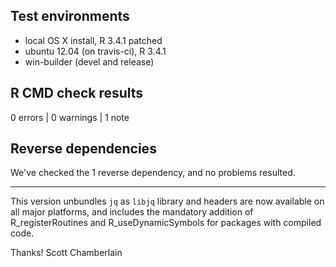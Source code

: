 ## Test environments

* local OS X install, R 3.4.1 patched
* ubuntu 12.04 (on travis-ci), R 3.4.1
* win-builder (devel and release)

## R CMD check results

0 errors | 0 warnings | 1 note

## Reverse dependencies

We've checked the 1 reverse dependency, and no problems resulted.

---

This version unbundles `jq` as `libjq` library and headers are now 
available on all major platforms, and includes the mandatory 
addition of R_registerRoutines and R_useDynamicSymbols for 
packages with compiled code.

Thanks!
Scott Chamberlain
